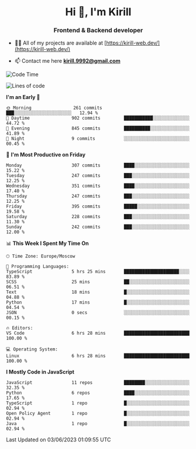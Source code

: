 <h1 align="center">Hi 👋, I'm Kirill</h1>
<h3 align="center">Frontend & Backend developer</h3>

- 👨‍💻 All of my projects are available at [https://kirill-web.dev/](https://kirill-web.dev/)

- 📫 Contact me here **kirill.9992@gmail.com**











<!--START_SECTION:waka-->
![Code Time](http://img.shields.io/badge/Code%20Time-1%2C335%20hrs%2058%20mins-blue)

![Lines of code](https://img.shields.io/badge/From%20Hello%20World%20I%27ve%20Written-2.7%20million%20lines%20of%20code-blue)

**I'm an Early 🐤** 

```text
🌞 Morning                261 commits         ███░░░░░░░░░░░░░░░░░░░░░░   12.94 % 
🌆 Daytime                902 commits         ███████████░░░░░░░░░░░░░░   44.72 % 
🌃 Evening                845 commits         ██████████░░░░░░░░░░░░░░░   41.89 % 
🌙 Night                  9 commits           ░░░░░░░░░░░░░░░░░░░░░░░░░   00.45 % 
```
📅 **I'm Most Productive on Friday** 

```text
Monday                   307 commits         ████░░░░░░░░░░░░░░░░░░░░░   15.22 % 
Tuesday                  247 commits         ███░░░░░░░░░░░░░░░░░░░░░░   12.25 % 
Wednesday                351 commits         ████░░░░░░░░░░░░░░░░░░░░░   17.40 % 
Thursday                 247 commits         ███░░░░░░░░░░░░░░░░░░░░░░   12.25 % 
Friday                   395 commits         █████░░░░░░░░░░░░░░░░░░░░   19.58 % 
Saturday                 228 commits         ███░░░░░░░░░░░░░░░░░░░░░░   11.30 % 
Sunday                   242 commits         ███░░░░░░░░░░░░░░░░░░░░░░   12.00 % 
```


📊 **This Week I Spent My Time On** 

```text
🕑︎ Time Zone: Europe/Moscow

💬 Programming Languages: 
TypeScript               5 hrs 25 mins       █████████████████████░░░░   83.89 % 
SCSS                     25 mins             ██░░░░░░░░░░░░░░░░░░░░░░░   06.51 % 
Text                     18 mins             █░░░░░░░░░░░░░░░░░░░░░░░░   04.88 % 
Python                   17 mins             █░░░░░░░░░░░░░░░░░░░░░░░░   04.54 % 
JSON                     0 secs              ░░░░░░░░░░░░░░░░░░░░░░░░░   00.15 % 

🔥 Editors: 
VS Code                  6 hrs 28 mins       █████████████████████████   100.00 % 

💻 Operating System: 
Linux                    6 hrs 28 mins       █████████████████████████   100.00 % 
```

**I Mostly Code in JavaScript** 

```text
JavaScript               11 repos            ████████░░░░░░░░░░░░░░░░░   32.35 % 
Python                   6 repos             ████░░░░░░░░░░░░░░░░░░░░░   17.65 % 
TypeScript               1 repo              █░░░░░░░░░░░░░░░░░░░░░░░░   02.94 % 
Open Policy Agent        1 repo              █░░░░░░░░░░░░░░░░░░░░░░░░   02.94 % 
Java                     1 repo              █░░░░░░░░░░░░░░░░░░░░░░░░   02.94 % 
```




 Last Updated on 03/06/2023 01:09:55 UTC
<!--END_SECTION:waka-->
